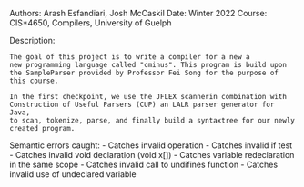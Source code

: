 Authors: Arash Esfandiari, Josh McCaskil
Date: Winter 2022
Course: CIS*4650, Compilers, University of Guelph

Description:

    The goal of this project is to write a compiler for a new a 
    new programming language called "cminus". This program is build upon
    the SampleParser provided by Professor Fei Song for the purpose of this course. 

    In the first checkpoint, we use the JFLEX scannerin combination with 
    Construction of Useful Parsers (CUP) an LALR parser generator for Java, 
    to scan, tokenize, parse, and finally build a syntaxtree for our newly created program.


Semantic errors caught:
    - Catches invalid operation 
    - Catches invalid if test 
    - Catches invalid void declaration (void x[])
    - Catches variable redeclaration in the same scope
    - Catches invalid call to undifines function
    - Catches invalid use of undeclared variable